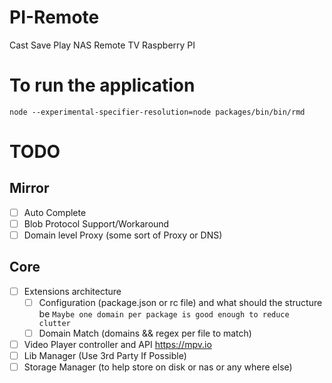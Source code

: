 # PI-Remote
Cast Save Play NAS Remote TV Raspberry PI

# To run the application
```node
node --experimental-specifier-resolution=node packages/bin/bin/rmd 
```

# TODO
## Mirror
- [ ] Auto Complete
- [ ] Blob Protocol Support/Workaround
- [ ] Domain level Proxy (some sort of Proxy or DNS)

## Core
- [ ] Extensions architecture
  - [ ] Configuration (package.json or rc file) and what should the structure be `Maybe one domain per package is good enough to reduce clutter`
  - [ ] Domain Match (domains && regex per file to match)
- [ ] Video Player controller and API https://mpv.io
- [ ] Lib Manager (Use 3rd Party If Possible)
- [ ] Storage Manager (to help store on disk or nas or any where else)